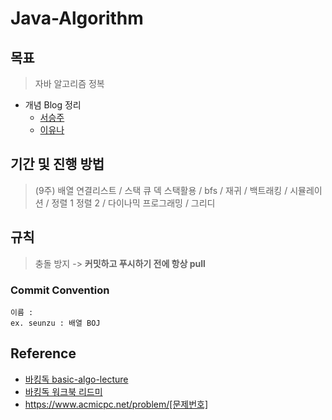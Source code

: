 # Java-Algorithm

## 목표
> 자바 알고리즘 정복
- 개념 Blog 정리
  - [서승주](https://debug.tistory.com/)
  - [이유나](https://lyn00.tistory.com)

## 기간 및 진행 방법
> (9주) 배열 연결리스트 / 스택 큐 덱 스택활용 / bfs / 재귀 / 백트래킹 / 시뮬레이션 / 정렬 1 정렬 2 / 다이나믹 프로그래밍 / 그리디 
  
## 규칙
> 충돌 방지 -> **커밋하고 푸시하기 전에 항상 pull**

### Commit Convention
```
이름 : 
ex. seunzu : 배열 BOJ
```

## Reference
- [바킹독 basic-algo-lecture](https://github.com/encrypted-def/basic-algo-lecture)
- [바킹독 워크북 리드미](https://github.com/encrypted-def/basic-algo-lecture/blob/master/workbook.md)
- https://www.acmicpc.net/problem/[문제번호]  <br>
